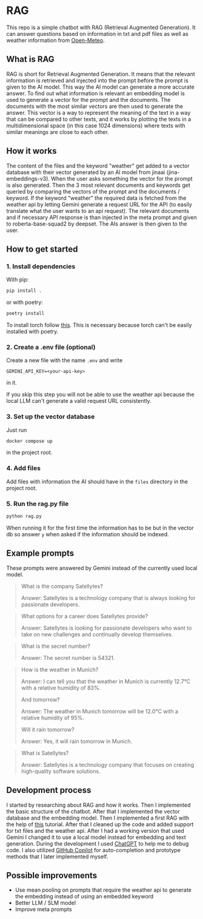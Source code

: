 # RAG

This repo is a simple chatbot with RAG (Retrieval Augmented Generation).
It can answer questions based on information in txt and pdf files as well as weather information from [Open-Meteo](https://open-meteo.com/).

## What is RAG
RAG is short for Retrieval Augmented Generation. It means that the relevant information is retrieved and injected into the prompt before the prompt is given to the AI model. This way the AI model can generate a more accurate answer.
To find out what information is relevant an embedding model is used to generate a vector for the prompt and the documents. The documents with the most similar vectors are then used to generate the answer. 
This vector is a way to represent the meaning of the text in a way that can be compared to other texts, and it works by plotting the texts in a multidimensional space (in this case 1024 dimensions) where texts with similar meanings are close to each other.

## How it works
The content of the files and the keyword "weather" get added to a vector database with their vector generated by an AI model from jinaai (jina-embeddings-v3).
When the user asks something the vector for the prompt is also generated. Then the 3 most relevant documents and keywords get queried by comparing the vectors of the prompt and the documents / keyword. If the keyword "weather" the required data is fetched from the weather api by letting Gemini generate a request URL for the API (to easily translate what the user wants to an api request). The relevant documents and if necessary API response is than injected in the meta prompt and given to roberta-base-squad2 by deepset. The AIs answer is then given to the user.

## How to get started
### 1. Install dependencies
With pip:
```bash
pip install .
```
or with poetry:
```bash
poetry install
```
To install torch follow [this](https://pytorch.org/get-started/locally/). This is necessary because torch can't be easily installed with poetry. 

### 2. Create a .env file (optional)
Create a new file with the name `.env` and write
```.env
GEMINI_API_KEY=<your-api-key>
```
in it.

If you skip this step you will not be able to use the weather api because the local LLM can't generate a valid request URL consistently.

### 3. Set up the vector database
Just run
```bash
docker compose up
```
in the project root.

### 4. Add files
Add files with information the AI should have in the `files` directory in the project root.

### 5. Run the rag.py file
```bash
python rag.py
```
When running it for the first time the information has to be but in the vector db so answer `y` when asked if the information should be indexed.

## Example prompts
These prompts were answered by Gemini instead of the currently used local model.

> What is the company Satellytes?
> 
> Answer: Satellytes is a technology company that is always looking for passionate developers. 

> What options for a career does Satellytes provide?
> 
> Answer: Satellytes is looking for passionate developers who want to take on new challenges and continually develop themselves. 

> What is the secret number?
> 
> Answer: The secret number is 54321. 

> How is the weather in Munich?
> 
> Answer: I can tell you that the weather in Munich is currently 12.7°C with a relative humidity of 83%. 
> 
> And tomorrow?
> 
> Answer: The weather in Munich tomorrow will be 12.0°C with a relative humidity of 95%.
> 
> Will it rain tomorrow?
> 
> Answer: Yes, it will rain tomorrow in Munich. 

> What is Satellytes?
> 
> Answer: Satellytes is a technology company that focuses on creating high-quality software solutions.

## Development process
I started by researching about RAG and how it works. Then I implemented the basic structure of the chatbot. After that I implemented the vector database and the embedding model. Then I implemented a first RAG with the help of [this](https://medium.com/@myscale/how-to-build-a-rag-powered-chatbot-with-google-gemini-and-myscaledb-79c0024cd237) tutorial. After that I cleaned up the code and added support for txt files and the weather api. After I had a working version that used Gemini I changed it to use a local model instead for embedding and text generation.
During the development I used [ChatGPT](https://chatgpt.com) to help me to debug code. I also utilized [GitHub Copilot](https://copilot.github.com/) for auto-completion and prototype methods that I later implemented myself.

## Possible improvements

- Use mean pooling on prompts that require the weather api to generate the embedding instead of using an embedded keyword
- Better LLM / SLM model
- Improve meta prompts